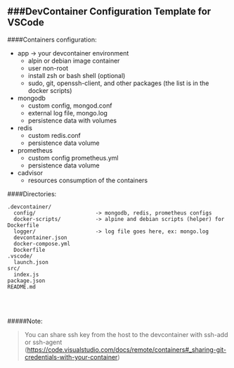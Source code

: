 ###DevContainer Configuration Template for VSCode
------


####Containers configuration:
- app -> your devcontainer environment
  - alpin or debian image container
  - user non-root
  - install zsh or bash shell (optional)
  - sudo, git, openssh-client, and other packages (the list is in the docker scripts)
- mongodb
  - custom config, mongod.conf
  - external log file, mongo.log
  - persistence data with volumes
- redis
  - custom redis.conf
  - persistence data volume
- prometheus
  - custom config prometheus.yml
  - persistence data volume
- cadvisor
  - resources consumption of the containers

####Directories:
```
.devcontainer/
  config/                   -> mongodb, redis, prometheus configs
  docker-scripts/           -> alpine and debian scripts (helper) for Dockerfile
  logger/                   -> log file goes here, ex: mongo.log
  devcontainer.json
  docker-compose.yml
  Dockerfile
.vscode/
  launch.json
src/
  index.js
package.json
README.md
```
<br/><br/>

#####Note:
> You can share ssh key from the host to the devcontainer with ssh-add or ssh-agent (https://code.visualstudio.com/docs/remote/containers#_sharing-git-credentials-with-your-container)